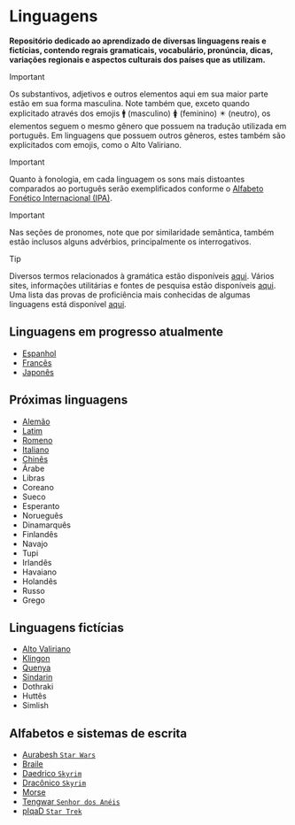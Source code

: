 # Linguagens

**Repositório dedicado ao aprendizado de diversas linguagens reais e fictícias, contendo regrais gramaticais, vocabulário, pronúncia, dicas, variações regionais e aspectos culturais dos países que as utilizam.**

> [!IMPORTANT]
> Os substantivos, adjetivos e outros elementos aqui em sua maior parte estão em sua forma masculina. Note também que, exceto quando explicitado através dos emojis 🚹 (masculino) 🚺 (feminino) ✴️ (neutro), os elementos seguem o mesmo gênero que possuem na tradução utilizada em português. Em linguagens que possuem outros gêneros, estes também são explicitados com emojis, como o Alto Valiriano.

> [!IMPORTANT]
> Quanto à fonologia, em cada linguagem os sons mais distoantes comparados ao português serão exemplificados conforme o [Alfabeto Fonético Internacional (IPA)](ipa.md).

> [!IMPORTANT]
> Nas seções de pronomes, note que por similaridade semântica, também estão inclusos alguns advérbios, principalmente os interrogativos.

> [!TIP]
> Diversos termos relacionados à gramática estão disponíveis [aqui](gramática.md).
> Vários sites, informações utilitárias e fontes de pesquisa estão disponíveis [aqui](utils.md).
> Uma lista das provas de proficiência mais conhecidas de algumas linguagens está disponível [aqui](provas.md).

## Linguagens em progresso atualmente

-   [Espanhol](Español/regras.md)
-   [Francês](Français/regras.md)
-   [Japonês](日本語/regras.md)

## Próximas linguagens

-   [Alemão](Deutsch/regras.md)
-   [Latim](Latinum/regras.md)
-   [Romeno](Română/regras.md)
-   [Italiano](Italiano/regras.md)
-   [Chinês](中文/regras.md)
-   Árabe
-   Libras
-   Coreano
-   Sueco
-   Esperanto
-   Norueguês
-   Dinamarquês
-   Finlandês
-   Navajo
-   Tupi
-   Irlandês
-   Havaiano
-   Holandês
-   Russo
-   Grego

## Linguagens fictícias

-   [Alto Valiriano](Valyrio/regras.md)
-   [Klingon](tlhIngan%20Hol/regras.md)
-   [Quenya](Eldarin/quenya.md)
-   [Sindarin](Eldarin/sindarin.md)
-   Dothraki
-   Huttês
-   Simlish

## Alfabetos e sistemas de escrita

-   [Aurabesh `Star Wars`](Alfabetos/aurabesh.md)
-   [Braile](Alfabetos/braille.md)
-   [Daedrico `Skyrim`](Alfabetos/daedric.md)
-   [Dracônico `Skyrim`](Dovahzul/runas.md)
-   [Morse](Alfabetos/morse.md)
-   [Tengwar `Senhor dos Anéis`](Eldarin/tengwar.md)
-   [pIqaD `Star Trek`](tlhIngan%20Hol/pIqaD.md)
